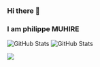 ### Hi there 👋

### I am philippe MUHIRE

<!--
**philmuhire/philmuhire** is a ✨ _special_ ✨ repository because its `README.md` (this file) appears on your GitHub profile.

Here are some ideas to get you started:

- 🔭 I’m currently working on ...
- 🌱 I’m currently learning ...
- 👯 I’m looking to collaborate on ...
- 🤔 I’m looking for help with ...
- 💬 Ask me about ...
- 📫 How to reach me: ...
- 😄 Pronouns: ...
- ⚡ Fun fact: ...
-->

![GitHub Stats](https://github-readme-stats.vercel.app/api?username=philmuhire&show_icons=true&theme=radical")
![GitHub Stats](https://github-readme-stats.vercel.app/api?username=philmuhire&theme=radical)


<div style="display: flex; flex-direction: column; gap: 5">
 <img class="img" src="https://github-readme-stats.vercel.app/api/top-langs/?username=philmuhire&theme=radical&layout=compact" />
</div>


